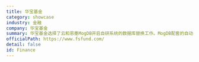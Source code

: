 ```yaml
---
title: 华宝基金
category: showcase
industry: 金融
company: 华宝基金
summary: 华宝基金选择了云和恩墨MogDB开启自研系统的数据库替换工作。MogDB配套的自动部署工具PTK、兼容性分析工具SCA、数据库迁移工具MTK确保了数据库从Oracle、PostgreSQL、MySQL向MogDB的平稳迁移。主、备、级联同步备库、异步备库的结合部署，辅以MogHA高可用管理组件，满足了华宝基金数据库容灾要求，搭建起坚固的数据承载平台。
officialPath: https://www.fsfund.com/
detail: false
id: Finance
---
```

